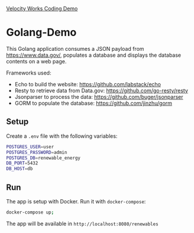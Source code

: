<a href="https://www.velocityworks.io/home">Velocity Works Coding Demo</a>

# Golang-Demo

This Golang application consumes a JSON payload from https://www.data.gov/, populates a database and displays the database contents on a web page.

Frameworks used:

- Echo to build the website: https://github.com/labstack/echo
- Resty to retrieve data from Data.gov: https://github.com/go-resty/resty
- Jsonparser to process the data: https://github.com/buger/jsonparser
- GORM to populate the database: https://github.com/jinzhu/gorm

## Setup

Create a `.env` file with the following variables:

```bash
POSTGRES_USER=user
POSTGRES_PASSWORD=admin
POSTGRES_DB=renewable_energy
DB_PORT=5432
DB_HOST=db
```

## Run

The app is setup with Docker. Run it with `docker-compose`:

```bash
docker-compose up;
```

The app will be available in `http://localhost:8080/renewables`
